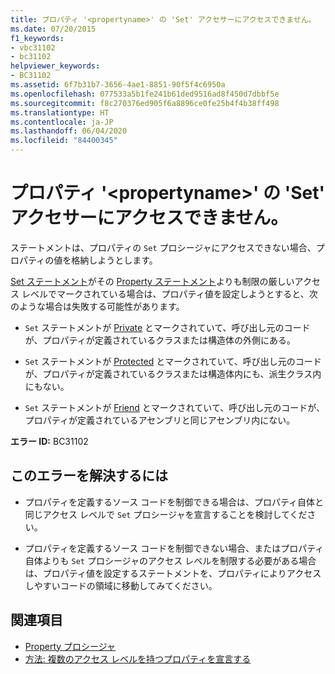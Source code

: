 ```yaml
---
title: プロパティ '<propertyname>' の 'Set' アクセサーにアクセスできません。
ms.date: 07/20/2015
f1_keywords:
- vbc31102
- bc31102
helpviewer_keywords:
- BC31102
ms.assetid: 6f7b31b7-3656-4ae1-8851-90f5f4c6950a
ms.openlocfilehash: 077533a5b1fe241b61ded9516ad8f450d7dbbf5e
ms.sourcegitcommit: f8c270376ed905f6a8896ce0fe25b4f4b38ff498
ms.translationtype: HT
ms.contentlocale: ja-JP
ms.lasthandoff: 06/04/2020
ms.locfileid: "84400345"
---
```

# <a name="set-accessor-of-property-propertyname-is-not-accessible"></a>プロパティ '\<propertyname>' の 'Set' アクセサーにアクセスできません。
ステートメントは、プロパティの `Set` プロシージャにアクセスできない場合、プロパティの値を格納しようとします。  
  
 [Set ステートメント](../statements/set-statement.md)がその [Property ステートメント](../statements/property-statement.md)よりも制限の厳しいアクセス レベルでマークされている場合は、プロパティ値を設定しようとすると、次のような場合は失敗する可能性があります。  
  
- `Set` ステートメントが [Private](../modifiers/private.md) とマークされていて、呼び出し元のコードが、プロパティが定義されているクラスまたは構造体の外側にある。  
  
- `Set` ステートメントが [Protected](../modifiers/protected.md) とマークされていて、呼び出し元のコードが、プロパティが定義されているクラスまたは構造体内にも、派生クラス内にもない。  
  
- `Set` ステートメントが [Friend](../modifiers/friend.md) とマークされていて、呼び出し元のコードが、プロパティが定義されているアセンブリと同じアセンブリ内にない。  
  
 **エラー ID:** BC31102  
  
## <a name="to-correct-this-error"></a>このエラーを解決するには  
  
- プロパティを定義するソース コードを制御できる場合は、プロパティ自体と同じアクセス レベルで `Set` プロシージャを宣言することを検討してください。  
  
- プロパティを定義するソース コードを制御できない場合、またはプロパティ自体よりも `Set` プロシージャのアクセス レベルを制限する必要がある場合は、プロパティ値を設定するステートメントを、プロパティによりアクセスしやすいコードの領域に移動してみてください。  
  
## <a name="see-also"></a>関連項目

- [Property プロシージャ](../../programming-guide/language-features/procedures/property-procedures.md)
- [方法: 複数のアクセス レベルを持つプロパティを宣言する](../../programming-guide/language-features/procedures/how-to-declare-a-property-with-mixed-access-levels.md)
